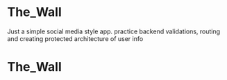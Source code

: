 # The_Wall
Just a simple social media style app.
practice backend validations, routing and creating protected architecture of user info
# The_Wall
